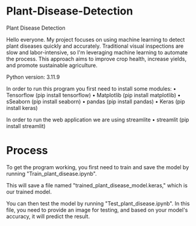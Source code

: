 # Plant-Disease-Detection
Plant Disease Detection

Hello everyone. My project focuses on using machine learning to detect plant diseases quickly and accurately. Traditional visual inspections are slow and labor-intensive, so I'm leveraging machine learning to automate the process. This approach aims to improve crop health, increase yields, and promote sustainable agriculture.

Python version: 3.11.9

In order to run this program you first need to install some modules:
    • Tensorflow 
        (pip install tensorflow)
    • Matplotlib
        (pip install matplotlib)
    • sSeaborn
        (pip install seaborn)
    • pandas
        (pip install pandas)
    • Keras
        (pip install keras)

In order to run the web application we are using streamlite
    • streamlit
        (pip install streamlit)

# Process
To get the program working, you first need to train and save the model by running "Train_plant_disease.ipynb".

This will save a file named "trained_plant_disease_model.keras," which is our trained model.

You can then test the model by running "Test_plant_disease.ipynb". In this file, you need to provide an image for testing, and based on your model's accuracy, it will predict the result.

